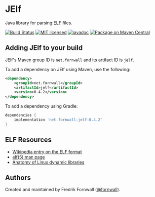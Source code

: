 # JElf
Java library for parsing [ELF](https://en.wikipedia.org/wiki/Executable_and_Linkable_Format) files.

[![Build Status](https://img.shields.io/travis/fornwall/jelf)](https://travis-ci.org/fornwall/jelf)
[![MIT licensed](http://img.shields.io/:license-MIT-blue.svg)](LICENSE.txt)
[![javadoc](https://www.javadoc.io/badge/net.fornwall/jelf.svg)](https://www.javadoc.io/doc/net.fornwall/jelf)
[![Package on Maven Central](https://img.shields.io/maven-central/v/net.fornwall/jelf)](https://mvnrepository.com/artifact/net.fornwall/jelf)

## Adding JElf to your build

JElf's Maven group ID is `net.fornwall` and its artifact ID is `jelf`.

To add a dependency on JElf using Maven, use the following:

```xml
<dependency>
    <groupId>net.fornwall</groupId>
    <artifactId>jelf</artifactId>
    <version>0.4.2</version>
</dependency>
```

To add a dependency using Gradle:

```gradle
dependencies {
    implementation 'net.fornwall:jelf:0.4.2'
}
```

## ELF Resources
- [Wikipedia entry on the ELF format](https://en.wikipedia.org/wiki/Executable_and_Linkable_Format)
- [elf(5) man page](http://man7.org/linux/man-pages/man5/elf.5.html)
- [Anatomy of Linux dynamic libraries](https://www.ibm.com/developerworks/library/l-dynamic-libraries/)

## Authors
Created and maintained by Fredrik Fornwall ([@fornwall](https://github.com/fornwall)).
